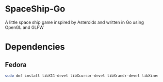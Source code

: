 # SpaceShip-Go

A little space ship game inspired by Asteroids and written in Go using OpenGL and GLFW

# Dependencies

## Fedora

```sh
sudo dnf install libX11-devel libXcursor-devel libXrandr-devel libXinerama-devel mesa-libGL-devel libXi-devel libXxf86vm-devel
```
